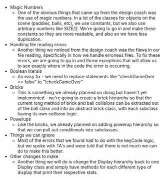 - Magic Numbers
    - One of the obvious things that came up from the design coach was the use of magic numbers. In a lot of the classes for objects on the scene (paddles, balls, etc), we use constants, but we also use arbitrary numbers like SIZE/2. We're going to go in and make these constants so they are more readable, and also so we have less duplication. 
- Handling file reading errors
    - Another thing we noticed from the design coach was the flaws in our file reading, specifically in how we handle erroneus files. To fix these errors, we are going to go in and throw exceptions that will allow us to see exactly where in the code the error is occurring. 
- Boolean literals
    - An easy fix -  we need to replace statements like "checkGameOver == false" to "!checkGameOver"
- Bricks
    - This is something we already planned on doing but haven't yet implemented - we're going to create a brick hierarchy so that the current long method of brick and ball collisions can be extracted out of the ball class and into an abstract brick class, with each subclass having its own collision logic. 
- Powerups
    - Like the bricks, we already planned on adding powerup hierarchy so that we can pull out conditionals into subclasses.
- Things we can ignore
    - Most of the errors that we found had to do with the keyCode logic, but we spoke with TA's and were told that there is not much we can do to make this better. 
- Other changes to make
    - Another thing we will do is change the Display hierarchy back to one Display class and simply have methods for each different type of display that print their respective stats.

